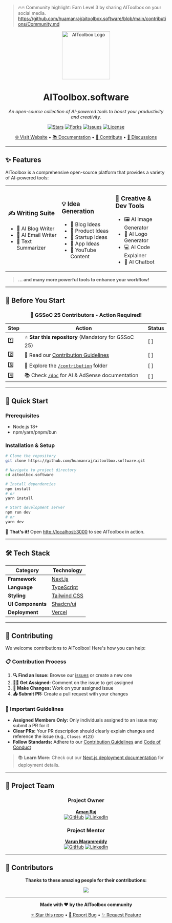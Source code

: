 > 🔥🔥 Community highlight: Earn Level 3 by sharing AIToolbox on your social media.
> https://github.com/huamanraj/aitoolbox.software/blob/main/contributions/Community.md

<div align="center">
  <a href="https://aitoolbox.software/">
    <img src="public/logo.png" alt="AIToolbox Logo" width="150" />
  </a>
  <h1> AIToolbox.software</h1>
  <p><em>An open-source collection of AI-powered tools to boost your productivity and creativity.</em></p>
  
  [![Stars](https://img.shields.io/github/stars/huamanraj/aitoolbox.software?style=for-the-badge&logo=github)](https://github.com/huamanraj/aitoolbox.software/stargazers)
  [![Forks](https://img.shields.io/github/forks/huamanraj/aitoolbox.software?style=for-the-badge&logo=github)](https://github.com/huamanraj/aitoolbox.software/network/members)
  [![Issues](https://img.shields.io/github/issues/huamanraj/aitoolbox.software?style=for-the-badge&logo=github)](https://github.com/huamanraj/aitoolbox.software/issues)
  [![License](https://img.shields.io/github/license/huamanraj/aitoolbox.software?style=for-the-badge)](https://github.com/huamanraj/aitoolbox.software/blob/main/LICENSE)
  
  [🌐 Visit Website](https://aitoolbox.software) • [📚 Documentation](./doc) • [🤝 Contribute](./contribution) • [💬 Discussions](https://github.com/huamanraj/aitoolbox.software/discussions)
</div>

---

## ✨ Features

AIToolbox is a comprehensive open-source platform that provides a variety of AI-powered tools:

<table>
<tr>
<td width="33%">

### ✍️ **Writing Suite**
- 📝 AI Blog Writer
- 📧 AI Email Writer  
- 📄 Text Summarizer

</td>
<td width="33%">

### 💡 **Idea Generation**
- 📖 Blog Ideas
- 🚀 Product Ideas
- 🏢 Startup Ideas
- 📱 App Ideas
- 🎥 YouTube Content

</td>
<td width="33%">

### 🎨 **Creative & Dev Tools**
- 🖼️ AI Image Generator
- 🎨 AI Logo Generator
- 💻 AI Code Explainer
- 🤖 AI Chatbot

</td>
</tr>
</table>

> **... and many more powerful tools to enhance your workflow!**

---

## 🚨 Before You Start

<div align="center">
  
  ### 🌟 **GSSoC 25 Contributors - Action Required!**
  
</div>

| Step | Action | Status |
|------|--------|--------|
| 1️⃣ | ⭐ **Star this repository** (Mandatory for GSSoC 25) | [ ] |
| 2️⃣ | 📖 Read our [Contribution Guidelines](./contribution/CONTRIBUTING.md) | [ ] |
| 3️⃣ | 📂 Explore the [`/contribution`](./contribution) folder | [ ] |
| 4️⃣ | 📚 Check [`/doc`](./doc) for AI & AdSense documentation | [ ] |

---

## 🚀 Quick Start

### Prerequisites
- Node.js 18+ 
- npm/yarn/pnpm/bun

### Installation & Setup

```bash
# Clone the repository
git clone https://github.com/huamanraj/aitoolbox.software.git

# Navigate to project directory
cd aitoolbox.software

# Install dependencies
npm install
# or
yarn install

# Start development server
npm run dev
# or
yarn dev
```

🎉 **That's it!** Open [http://localhost:3000](http://localhost:3000) to see AIToolbox in action.

---

## 🛠️ Tech Stack

<div align="center">

| Category | Technology |
|----------|------------|
| **Framework** | [Next.js](https://nextjs.org/) |
| **Language** | [TypeScript](https://www.typescriptlang.org/) |
| **Styling** | [Tailwind CSS](https://tailwindcss.com/) |
| **UI Components** | [Shadcn/ui](https://ui.shadcn.com/) |
| **Deployment** | [Vercel](https://vercel.com) |

</div>

---

## 🤝 Contributing

We welcome contributions to AIToolbox! Here's how you can help:

### 📋 Contribution Process

1. **🔍 Find an Issue:** Browse our [issues](https://github.com/huamanraj/aitoolbox.software/issues) or create a new one
2. **🙋‍♀️ Get Assigned:** Comment on the issue to get assigned
3. **🔧 Make Changes:** Work on your assigned issue
4. **📤 Submit PR:** Create a pull request with your changes

### 📖 Important Guidelines

- **Assigned Members Only:** Only individuals assigned to an issue may submit a PR for it
- **Clear PRs:** Your PR description should clearly explain changes and reference the issue (e.g., `Closes #123`)
- **Follow Standards:** Adhere to our [Contribution Guidelines](./contribution/CONTRIBUTING.md) and [Code of Conduct](./contribution/CODE_OF_CONDUCT.md)

> 📚 **Learn More:** Check out our [Next.js deployment documentation](https://nextjs.org/docs/app/building-your-application/deploying) for deployment details.

---

## 👑 Project Team

<div align="center">

### Project Owner
**[Aman Raj](https://amanraj.me)**  
[![GitHub](https://img.shields.io/badge/GitHub-huamanraj-black?style=flat-square&logo=github)](https://github.com/huamanraj) [![LinkedIn](https://img.shields.io/badge/LinkedIn-Connect-blue?style=flat-square&logo=linkedin)](https://www.linkedin.com/in/huamanraj/)

### Project Mentor  
**[Varun Maramreddy](https://www.linkedin.com/in/varunmaramreddy/)**  
[![GitHub](https://img.shields.io/badge/GitHub-DrMyth-black?style=flat-square&logo=github)](https://github.com/DrMyth) [![LinkedIn](https://img.shields.io/badge/LinkedIn-Connect-blue?style=flat-square&logo=linkedin)](https://www.linkedin.com/in/varunmaramreddy/)

</div>

---

## 👥 Contributors

<div align="center">
  
**Thanks to these amazing people for their contributions:**

<a href="https://github.com/huamanraj/aitoolbox.software/graphs/contributors">
  <img src="https://contrib.rocks/image?repo=huamanraj/aitoolbox.software" />
</a>


---

<div align="center">
  
**Made with ❤️ by the AIToolbox community**

[⭐ Star this repo](https://github.com/huamanraj/aitoolbox.software) • [🐛 Report Bug](https://github.com/huamanraj/aitoolbox.software/issues/new?template=bug_report.yml) • [✨ Request Feature](https://github.com/huamanraj/aitoolbox.software/issues/new?template=feature_request.yml)

</div>
